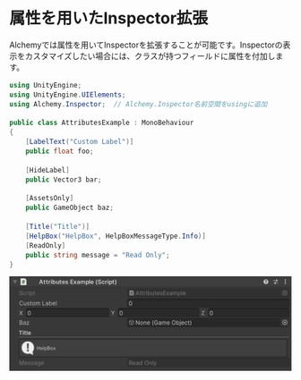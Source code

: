 # 属性を用いたInspector拡張

Alchemyでは属性を用いてInspectorを拡張することが可能です。Inspectorの表示をカスタマイズしたい場合には、クラスが持つフィールドに属性を付加します。

```cs
using UnityEngine;
using UnityEngine.UIElements;
using Alchemy.Inspector;  // Alchemy.Inspector名前空間をusingに追加

public class AttributesExample : MonoBehaviour
{
    [LabelText("Custom Label")]
    public float foo;

    [HideLabel]
    public Vector3 bar;
    
    [AssetsOnly]
    public GameObject baz;

    [Title("Title")]
    [HelpBox("HelpBox", HelpBoxMessageType.Info)]
    [ReadOnly]
    public string message = "Read Only";
}
```

![img](../../images/img-attributes-example.png)
